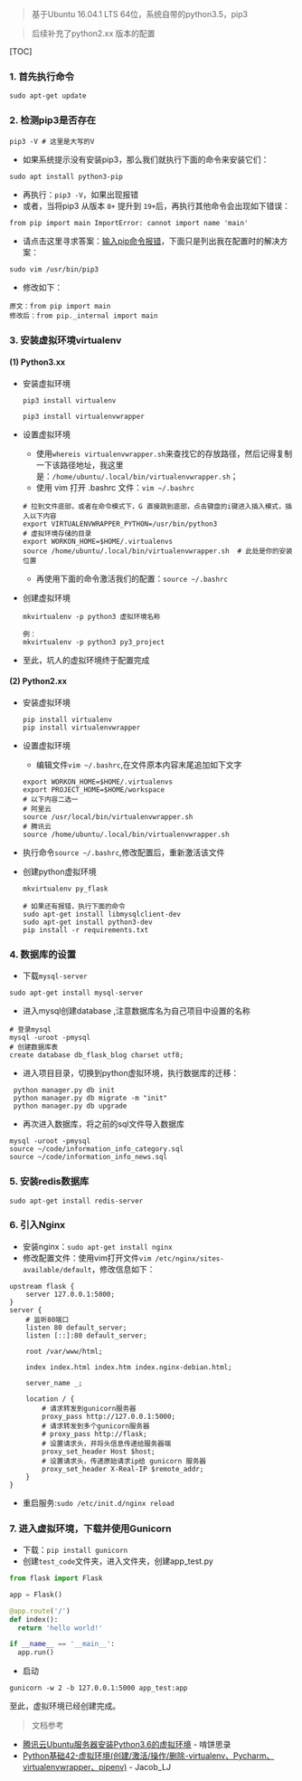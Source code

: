 > 基于Ubuntu 16.04.1 LTS 64位，系统自带的python3.5，pip3

> 后续补充了python2.xx 版本的配置

[TOC]

### 1. 首先执行命令

```shell
sudo apt-get update
```

### 2. 检测pip3是否存在

```shell
pip3 -V # 这里是大写的V
```

* 如果系统提示没有安装pip3，那么我们就执行下面的命令来安装它们：

```shell
sudo apt install python3-pip
```

* 再执行：`pip3 -V`，如果出现报错
* 或者，当将pip3 从版本 `8+` 提升到 `19+`后，再执行其他命令会出现如下错误：

```
from pip import main ImportError: cannot import name 'main'
```

* 请点击这里寻求答案：[输入pip命令报错](<https://blog.csdn.net/qq_38522539/article/details/80678412>)，下面只是列出我在配置时的解决方案：

```shell
sudo vim /usr/bin/pip3
```

* 修改如下：

```shell
原文：from pip import main 
修改后：from pip._internal import main
```

### 3. 安装虚拟环境virtualenv

#### (1) Python3.xx

* 安装虚拟环境

  ```
  pip3 install virtualenv
  
  pip3 install virtualenvwrapper
  ```

* 设置虚拟环境

  * 使用`whereis virtualenvwrapper.sh`来查找它的存放路径，然后记得复制一下该路径地址，我这里是：`/home/ubuntu/.local/bin/virtualenvwrapper.sh`；
  * 使用 vim 打开 .bashrc 文件：`vim ~/.bashrc`

  ```shell
  # 拉到文件底部，或者在命令模式下，G 直接跳到底部，点击键盘的i键进入插入模式，插入以下内容
  export VIRTUALENVWRAPPER_PYTHON=/usr/bin/python3
  # 虚拟环境存储的目录
  export WORKON_HOME=$HOME/.virtualenvs
  source /home/ubuntu/.local/bin/virtualenvwrapper.sh  # 此处是你的安装位置
  ```

  * 再使用下面的命令激活我们的配置：`source ~/.bashrc`

* 创建虚拟环境

  ```shell
  mkvirtualenv -p python3 虚拟环境名称
  
  例：
  mkvirtualenv -p python3 py3_project
  ```

* 至此，坑人的虚拟环境终于配置完成

#### (2) Python2.xx

* 安装虚拟环境

  ```shell
  pip install virtualenv
  pip install virtualenvwrapper
  ```

* 设置虚拟环境

  * 编辑文件`vim ~/.bashrc`,在文件原本内容末尾追加如下文字

  ```shell
  export WORKON_HOME=$HOME/.virtualenvs
  export PROJECT_HOME=$HOME/workspace
  # 以下内容二选一
  # 阿里云
  source /usr/local/bin/virtualenvwrapper.sh
  # 腾讯云
  source /home/ubuntu/.local/bin/virtualenvwrapper.sh
  ```

* 执行命令`source ~/.bashrc`,修改配置后，重新激活该文件

* 创建python虚拟环境

  ```shell
  mkvirtualenv py_flask
  
  # 如果还有报错，执行下面的命令
  sudo apt-get install libmysqlclient-dev
  sudo apt-get install python3-dev
  pip install -r requirements.txt
  ```

### 4. 数据库的设置

* 下载`mysql-server`

```shell
sudo apt-get install mysql-server
```

* 进入mysql创建database ,注意数据库名为自己项目中设置的名称

```shell
# 登录mysql
mysql -uroot -pmysql
# 创建数据库表
create database db_flask_blog charset utf8;
```

* 进入项目目录，切换到python虚拟环境，执行数据库的迁移：

```shell
 python manager.py db init
 python manager.py db migrate -m "init"
 python manager.py db upgrade
```

* 再次进入数据库，将之前的sql文件导入数据库

```shell
mysql -uroot -pmysql
source ~/code/information_info_category.sql
source ~/code/information_info_news.sql
```

### 5. 安装redis数据库

```
sudo apt-get install redis-server
```

### 6. 引入Nginx

* 安装nginx：`sudo apt-get install nginx`
* 修改配置文件：使用vim打开文件`vim /etc/nginx/sites-available/default`，修改信息如下：

```shell
upstream flask {
	server 127.0.0.1:5000;
}
server {
    # 监听80端口
    listen 80 default_server;
    listen [::]:80 default_server;

    root /var/www/html;

    index index.html index.htm index.nginx-debian.html;

    server_name _;

    location / {
        # 请求转发到gunicorn服务器
        proxy_pass http://127.0.0.1:5000;
        # 请求转发到多个gunicorn服务器
        # proxy_pass http://flask;
        # 设置请求头，并将头信息传递给服务器端 
        proxy_set_header Host $host;
        # 设置请求头，传递原始请求ip给 gunicorn 服务器
        proxy_set_header X-Real-IP $remote_addr;
    }
}
```

* 重启服务:`sudo /etc/init.d/nginx reload`

### 7. 进入虚拟环境，下载并使用Gunicorn

* 下载：`pip install gunicorn`
* 创建`test_code`文件夹，进入文件夹，创建app_test.py

```python
from flask import Flask

app = Flask()

@app.route('/')
def index():
  return 'hello world!'

if __name__ == '__main__':
  app.run()
```

* 启动

```
gunicorn -w 2 -b 127.0.0.1:5000 app_test:app
```

至此，虚拟环境已经创建完成。

> 文档参考

* [腾讯云Ubuntu服务器安装Python3.6的虚拟环境](https://blog.csdn.net/licheetools/article/details/82946323) -  啃饼思录
* [Python基础42-虚拟环境(创建/激活/操作/删除-virtualenv、Pycharm、virtualenvwrapper、pipenv)](https://www.jianshu.com/p/a83a8f5d68dd?utm_campaign=maleskine&utm_content=note&utm_medium=writer_share&utm_source=weibo) - Jacob_LJ